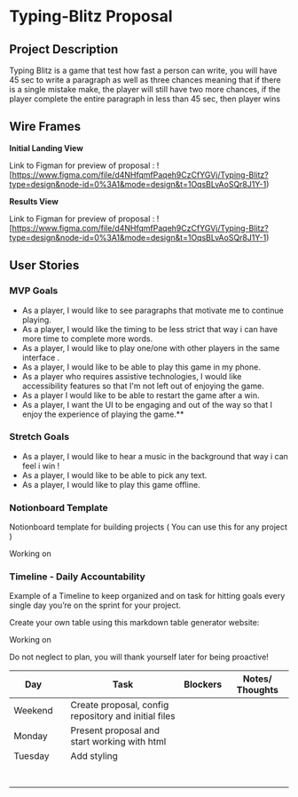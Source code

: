 # Typing-Blitz Proposal 

## Project Description

Typing Blitz is a game that test how fast a person can write, you will have 45 sec to write a paragraph as well as three chances meaning that if there is a single mistake make, the player will still have two more chances, if the player complete the entire paragraph in less than 45 sec, then player wins 

## Wire Frames

**Initial Landing View**

Link to Figman for preview of proposal : ![https://www.figma.com/file/d4NHfqmfPaqeh9CzCfYGVj/Typing-Blitz?type=design&node-id=0%3A1&mode=design&t=1OqsBLvAoSQr8J1Y-1)

**Results View**

Link to Figman for preview of proposal : ![https://www.figma.com/file/d4NHfqmfPaqeh9CzCfYGVj/Typing-Blitz?type=design&node-id=0%3A1&mode=design&t=1OqsBLvAoSQr8J1Y-1)

## User Stories

### MVP Goals

- As a player, I would like to see paragraphs that motivate me to continue playing.
- As a player, I would like the timing to be less strict that way i can have more time to complete more words.
- As a player, I would like to play one/one with other players in the same interface .
- As a player, I would like to be able to play this game in my phone.
- As a player who requires assistive technologies, I would like accessibility features so that I'm not left out of enjoying the game.
- As a player I would like to be able to restart the game after a win.
- As a player, I want the UI to be engaging and out of the way so that I enjoy the experience of playing the game.\*\*

### Stretch Goals

- As a player, I would like to hear a music in the background that way i can feel i win !
- As a player, I would like to be able to pick any text.
- As a player, I would like to play this game offline.

### Notionboard Template

Notionboard template for building projects ( You can use this for any project )

Working on

### Timeline - Daily Accountability

Example of a Timeline to keep organized and on task for hitting goals every single day you’re on the sprint for your project.

Create your own table using this markdown table generator website:

Working on

Do not neglect to plan, you will thank yourself later for being proactive!

| Day |  | Task | Blockers | Notes/ Thoughts |
| --- | --- | --- | --- | --- |
| Weekend  |  | Create proposal, config repository and initial files |  |  |
| Monday |  | Present proposal and start working with html |  |  |
| Tuesday |  | Add styling |  |  |
|  |  |  |  |  |
|  |  |  |  |  |
|  |  |  |  |  |
|  |  |  |  |  |
|  |  |  |  |  |
|  |  |  |  |  |
|  |  |  |  |  |

